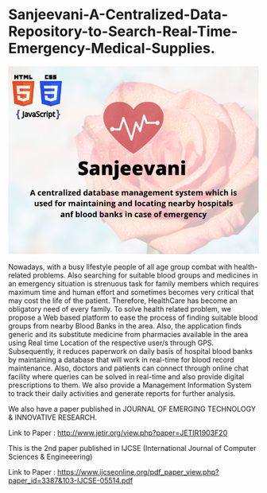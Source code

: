 # Sanjeevani-A-Centralized-Data-Repository-to-Search-Real-Time-Emergency-Medical-Supplies.

![](https://raw.githubusercontent.com/HusainKagalwala07/Sanjeevani-A-Centralized-Data-Repository-to-Search-Real-Time-Emergency-Medical-Supplies./master/sanjeevani.png)


Nowadays, with a busy lifestyle people of all age group combat with health-related problems. Also searching for suitable blood groups and medicines in an emergency situation is strenuous task for family members which requires maximum time and human effort and sometimes becomes very critical that may cost the life of the patient. Therefore, HealthCare has become an obligatory need of every family. To solve health related problem, we propose a Web based platform to ease the process of finding suitable blood groups from nearby Blood Banks in the area. Also, the application finds generic and its substitute medicine from pharmacies available in the area using Real time Location of the respective user/s through GPS. Subsequently, it reduces paperwork on daily basis of hospital blood banks by maintaining a database that will work in real-time for blood record maintenance. Also, doctors and patients can connect through online chat facility where queries can be solved in real-time and also provide digital prescriptions to them. We also provide a Management Information System to track their daily activities and generate reports for further analysis. 

We also have a paper published in JOURNAL OF EMERGING TECHNOLOGY & INNOVATIVE RESEARCH.

Link to Paper : http://www.jetir.org/view.php?paper=JETIR1903F20

This is the 2nd paper published in IJCSE (International Journal of Computer Sciences & Engineeering)

Link to Paper : https://www.ijcseonline.org/pdf_paper_view.php?paper_id=3387&103-IJCSE-05514.pdf
